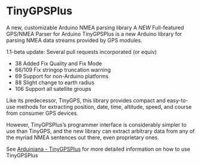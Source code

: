 # TinyGPSPlus

A new, customizable Arduino NMEA parsing library
A *NEW* Full-featured GPS/NMEA Parser for Arduino
TinyGPSPlus is a new Arduino library for parsing NMEA data streams provided by GPS modules.

1.1-beta update: Several pull requests incorporated (or equiv)

* 38 Added Fix Quality and Fix Mode
* 66/109 Fix stringop truncation warning
* 69 Support for non-Arduino platforms
* 88 Slight change to earth radius
* 106 Support all satellite groups

Like its predecessor, TinyGPS, this library provides compact and easy-to-use methods for extracting position, date, time, altitude, speed, and course from consumer GPS devices.

However, TinyGPSPlus’s programmer interface is considerably simpler to use than TinyGPS, and the new library can extract arbitrary data from any of the myriad NMEA sentences out there, even proprietary ones.

See [Arduiniana - TinyGPSPlus](http://arduiniana.org/libraries/tinygpsplus/) for more detailed information on how to use TinyGPSPlus
